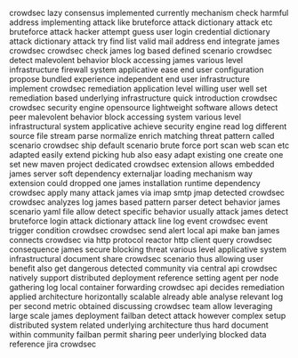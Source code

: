 crowdsec lazy consensus implemented currently mechanism check harmful address implementing attack like bruteforce attack dictionary attack etc bruteforce attack hacker attempt guess user login credential dictionary attack dictionary attack try find list valid mail address end integrate james crowdsec crowdsec check james log based defined scenario crowdsec detect malevolent behavior block accessing james various level infrastructure firewall system applicative ease end user configuration propose bundled experience independent end user infrastructure implement crowdsec remediation application level willing user well set remediation based underlying infrastructure quick introduction crowdsec crowdsec security engine opensource lightweight software allows detect peer malevolent behavior block accessing system various level infrastructural system applicative achieve security engine read log different source file stream parse normalize enrich matching threat pattern called scenario crowdsec ship default scenario brute force port scan web scan etc adapted easily extend picking hub also easy adapt existing one create one set new maven project dedicated crowdsec extension allows embedded james server soft dependency externaljar loading mechanism way extension could dropped one james installation runtime dependency crowdsec apply many attack james via imap smtp jmap detected crowdsec crowdsec analyzes log james based pattern parser detect behavior james scenario yaml file allow detect specific behavior usually attack james detect bruteforce login attack dictionary attack line log event crowdsec event trigger condition crowdsec crowdsec send alert local api make ban james connects crowdsec via http protocol reactor http client query crowdsec consequence james secure blocking threat various level applicative system infrastructural document share crowdsec scenario thus allowing user benefit also get dangerous detected community via central api crowdsec natively support distributed deployment reference setting agent per node gathering log local container forwarding crowdsec api decides remediation applied architecture horizontally scalable already able analyse relevant log per second metric obtained discussing crowdsec team allow leveraging large scale james deployment failban detect attack however complex setup distributed system related underlying architecture thus hard document within community failban permit sharing peer underlying blocked data reference jira crowdsec
